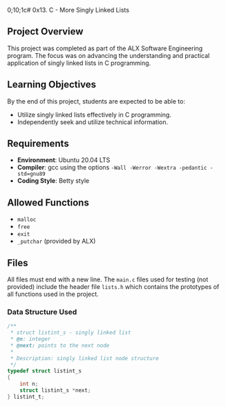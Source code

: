 0;10;1c# 0x13. C - More Singly Linked Lists

## Project Overview

This project was completed as part of the ALX Software Engineering program. The focus was on advancing the understanding and practical application of singly linked lists in C programming.

## Learning Objectives

By the end of this project, students are expected to be able to:

- Utilize singly linked lists effectively in C programming.
- Independently seek and utilize technical information.

## Requirements

- **Environment**: Ubuntu 20.04 LTS
- **Compiler**: gcc using the options `-Wall -Werror -Wextra -pedantic -std=gnu89`
- **Coding Style**: Betty style

## Allowed Functions

- `malloc`
- `free`
- `exit`
- `_putchar` (provided by ALX)

## Files

All files must end with a new line. The `main.c` files used for testing (not provided) include the header file `lists.h` which contains the prototypes of all functions used in the project.

### Data Structure Used

```c
/**
 * struct listint_s - singly linked list
 * @n: integer
 * @next: points to the next node
 *
 * Description: singly linked list node structure
 */
typedef struct listint_s
{
    int n;
    struct listint_s *next;
} listint_t;
